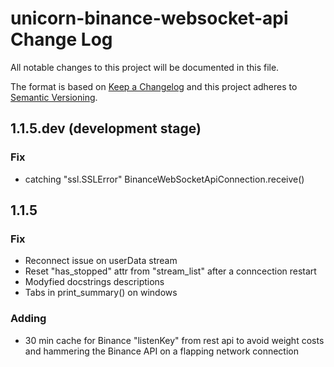 # unicorn-binance-websocket-api Change Log

All notable changes to this project will be documented in this file.

The format is based on [Keep a Changelog](http://keepachangelog.com/) and this project adheres to [Semantic Versioning](http://semver.org/).

## 1.1.5.dev (development stage)
### Fix
- catching "ssl.SSLError" BinanceWebSocketApiConnection.receive()

## 1.1.5
### Fix
- Reconnect issue on userData stream
- Reset "has_stopped" attr from "stream_list" after a conncection restart
- Modyfied docstrings descriptions
- Tabs in print_summary() on windows
### Adding
- 30 min cache for Binance "listenKey" from rest api to avoid weight costs and hammering the Binance API on a 
flapping network connection
